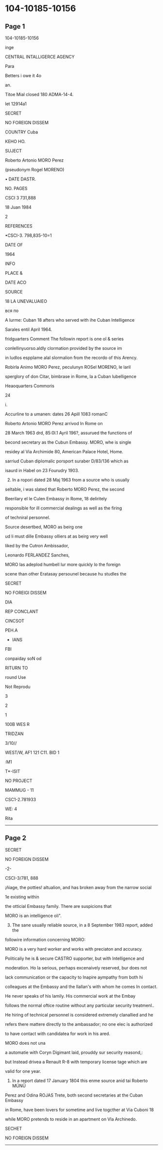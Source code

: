 # 104-10185-10156

## Page 1

104-10185-10156

inge

CENTRAL INTALLIGERCE AGENCY

Para

Betters i owe it 4o

an.

Titoe Mial closed 180 ADMA-14-4.

let 12914a1

SECRET

NO FOREIGN DISSEM

COUNTRY Cuba

КЕНО НО.

SUJECT

Roberto Artonio MORO Perez

(pseudonym Rogel MORENO)

• DATE DASTR.

NO. PAGES

CSCI 3 731,888

18 Juan 1984

2

REFERENCES

•CSCI-3. 798,835-10=1

DATE OF

1964

INFO

PLACE &

DATE ACO

SOURCE

18 LA UNEVALUAIEO

вся по

A lurme: Cuban 18 afters who served with ihe Cuban Intelligence

Sarales entil April 1964.

fridguarters Comment The followin report is one ol & series

conlellinyuorso.aldly clormation provided by the source im

in ludlos espplame alal slormalion from the recordo of this Arency.

Robirla Animo MORO Perez, peculunyn ROSel MORENO, le laril

sperglory of don Citar, bimbrase in Rome, la a Cuban lubelligence

Heaoquarters Commoris

24

i.

Accurline to a umanen: dates 26 Apill 1083 romanC

Roberto Artonio MORO Perez arrivod In Rome on

28 March 1963 drd, 85:0l.1 Ayril 196?, assurued the functions of

becond secretary as the Cubun Embassy. MORO, whe is single

residey al Via Archimide 80, American Palace Hotel, Home.

sarriud Cuban diplomalic porsport suraber D/83/136 which as

isaurd in Habel on 23 Fourudry 1903.

2. In a ropori dated 28 Maj 1963 from a source who is usually

seltable, i was slated that Roberto MORO Perez, the second

Beerilary el le Culen Embassy in Rome, 18 deliritely

responsible for ill commercial dealings as well as the firing

of techniral personnel.

Source desertbed, MORO as beirg one

ud li must dille Embassy olliers at as beirg very well

liked by the Cutron Ambissador,

Leonardo FERLANDEZ Sanches,

MORO las adeplod humbell lur more quickly lo the foreign

scene than other Eratasay persounel because hu studles the

SECRET

NO FOREIGI DISSEM

DIA

REP CONCLANT

CINCSOT

PEH.A

- IANS

FBI

conpaiday soN od

RITURN TO

round Use

Not Reprodu

3

2

1

100B WES R

TRIDZAN

3/10//

WEST/W, AF1 121 C11. BID 1

:M1

T*-ISIT

NO PROJECT

MAMMUG - 11

CSC1-2.781933

WE: 4

Rita

---

## Page 2

SECRET

NO FOREIGN DISSEM

-2-

CSCI-3/781, 888

¡ñiage, the potties! altualion, and has broken away from the narrow social

1e existing within

the otticial Embassy family. There are suspicions that

MORO is an intelligence oli".

3. The sane usually reliable source, in a 8 September 1983 report, added the

followire information concerning MORO:

MORO is a very hard worker and works with preciaton and accuracy.

Politicaliy he is & secure CASTRO supporter, but with Intelligence and

moderation. Ho la serious, perhaps excenaively reserved, bur does not

lack communication or the capacity to Inapire aympathy from both hi

colleagues at the Embassy and the Ilallan's with whom he comes In contact.

He never speaks of his lamily. His commercial work at the Embay

follows the normal oftice routine without any particular security treatmenl..

He hiring of technical personnel is considered extremely clanallied and he

refers there mattere directly to the ambassador; no one elec is authorized

to have contact with candidatea for work in his ared.

MORO does not una

a automatie with Coryn Digimant laid, prouddy sur security reasond,:

but Instead drivea a Renault R-8 with temporary license tage which are

valid for one year.

1. In a report dated 17 January 1804 this enme source anid tai Roberto MÚNÜ

Perez and Odina ROJAS Trete, both second secretaries at the Cuban Embassy

in Rome, have been lovers for sometime and live togcther at Via Cuboni 18

while MORO pretends to reside in an apartment on Vla Archinedo.

SECHET

NO FOREIGN DISSEM

---


